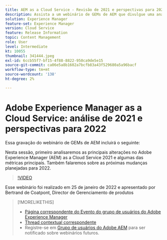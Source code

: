 ```yaml
---
title: AEM as a Cloud Service - Revisão de 2021 e perspectivas para 2022
description: Assista a um webinário de GEMs de AEM que divulgue uma análise do AEM as a Cloud Service em 2021. Obtenha também uma visão geral do que está aguardando para 2022.
solution: Experience Manager
feature-set: Experience Manager
version: Cloud Service
feature: Release Information
topic: Content Management
role: User
level: Intermediate
kt: 10055
thumbnail: 341444.jpeg
exl-id: 6ccb55f7-bf15-4f88-8822-950ca9de5e15
source-git-commit: ca06e5a8b1602a7bcfb83a43f529680a5a96bacf
workflow-type: tm+mt
source-wordcount: '138'
ht-degree: 2%

---
```


# Adobe Experience Manager as a Cloud Service: análise de 2021 e perspectivas para 2022

Essa gravação do webinário de GEMs de AEM incluirá o seguinte:

Nesta sessão, primeiro analisaremos as principais alterações no Adobe Experience Manager (AEM) as a Cloud Service 2021 e algumas das métricas principais. Também falaremos sobre as próximas mudanças planejadas para 2022.

>[!VIDEO](https://video.tv.adobe.com/v/341444/?quality=12&learn=on)

Esse webinário foi realizado em 25 de janeiro de 2022 e apresentado por Bertrand de Coatpont, Director de Gerenciamento de produtos

>[!MORELIKETHIS]
>
>* [Página correspondente do Evento do grupo de usuários do Adobe Experience Manager](https://aem-augs.adobe.com/details/adobe-experience-manager-aem-learning-chapter-presents-aem-gems-adobe-experience-manager-as-a-cloud-service-2021-review-and-2022-outlook/)
>* [Thread contextual correspondente](https://adobe.ly/3rqbSOz)
>* Registre-se em [Grupo de usuários do Adobe AEM](https://aem-augs.adobe.com/) para ser notificado sobre webinários futuros.

